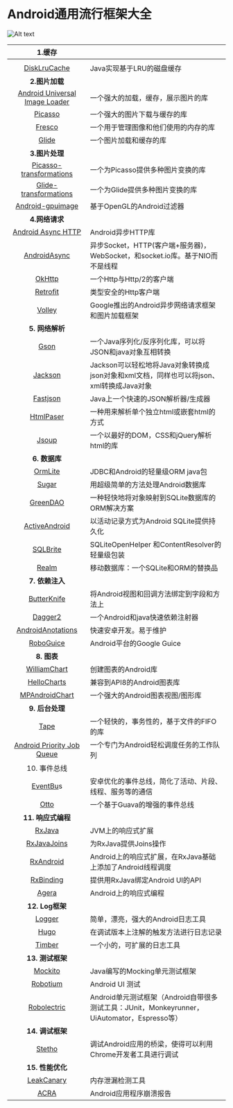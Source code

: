 # Android通用流行框架大全
![Alt text](./15-android-framework.png)

|                 **1.缓存**                 |                                          |
| :--------------------------------------: | :--------------------------------------- |
|                                          |                                          |
| [DiskLruCache](https://github.com/JakeWharton/DiskLruCache) | Java实现基于LRU的磁盘缓存                         |
|                **2.图片加载**                |                                          |
| [Android Universal Image Loader](https://github.com/nostra13/Android-Universal-Image-Loader) | 一个强大的加载，缓存，展示图片的库                        |
| [Picasso](https://github.com/square/picasso) | 一个强大的图片下载与缓存的库                           |
| [Fresco](https://github.com/facebook/fresco) | 一个用于管理图像和他们使用的内存的库                       |
| [Glide](https://github.com/bumptech/glide) | 一个图片加载和缓存的库                              |
|                **3.图片处理**                |                                          |
| [Picasso-transformations](https://github.com/wasabeef/picasso-transformations) | 一个为Picasso提供多种图片变换的库                     |
| [Glide-transformations](https://github.com/wasabeef/glide-transformations) | 一个为Glide提供多种图片变换的库                       |
| [Android-gpuimage](https://github.com/CyberAgent/android-gpuimage) | 基于OpenGL的Android过滤器                      |
|                **4.网络请求**                |                                          |
| [Android Async HTTP](https://github.com/loopj/android-async-http) | Android异步HTTP库                           |
| [AndroidAsync](https://github.com/koush/AndroidAsync) | 异步Socket，HTTP(客户端+服务器)，WebSocket，和socket.io库。基于NIO而不是线程 |
| [OkHttp](https://github.com/square/okhttp) | 一个Http与Http/2的客户端                        |
| [Retrofit](https://github.com/square/retrofit) | 类型安全的Http客户端                             |
| [Volley](https://android.googlesource.com/platform/frameworks/volley) | Google推出的Android异步网络请求框架和图片加载框架          |
|               **5. 网络解析**                |                                          |
|  [Gson](https://github.com/google/gson)  | 一个Java序列化/反序列化库，可以将JSON和java对象互相转换       |
| [Jackson](https://github.com/codehaus/jackson) | Jackson可以轻松地将Java对象转换成json对象和xml文档，同样也可以将json、xml转换成Java对象 |
| [Fastjson](https://github.com/alibaba/fastjson) | Java上一个快速的JSON解析器/生成器                    |
| [HtmlPaser](https://sourceforge.net/projects/htmlparser/) | 一种用来解析单个独立html或嵌套html的方式                 |
|  [Jsoup](https://github.com/jhy/jsoup)   | 一个以最好的DOM，CSS和jQuery解析html的库             |
|                **6. 数据库**                |                                          |
| [OrmLite](https://sourceforge.net/projects/ormlite/files/releases/com/j256/ormlite/) | JDBC和Android的轻量级ORM java包                |
| [Sugar](https://github.com/satyan/sugar) | 用超级简单的方法处理Android数据库                     |
| [GreenDAO](https://github.com/greenrobot/greenDAO) | 一种轻快地将对象映射到SQLite数据库的ORM解决方案             |
| [ActiveAndroid](https://github.com/pardom/ActiveAndroid) | 以活动记录方式为Android SQLite提供持久化              |
| [SQLBrite](https://github.com/square/sqlbrite) | SQLiteOpenHelper 和ContentResolver的轻量级包装  |
|  [Realm](https://github.com/jhy/jsoup)   | 移动数据库：一个SQLite和ORM的替换品                   |
|               **7. 依赖注入**                |                                          |
| [ButterKnife](https://github.com/JakeWharton/butterknife) | 将Android视图和回调方法绑定到字段和方法上                 |
| [Dagger2](https://github.com/google/dagger) | 一个Android和java快速依赖注射器                    |
| [AndroidAnotations](https://github.com/excilys/androidannotations) | 快速安卓开发。易于维护                              |
| [RoboGuice](https://github.com/roboguice/roboguice) | Android平台的Google Guice                   |
|                **8. 图表**                 |                                          |
| [WilliamChart](https://github.com/diogobernardino/WilliamChart) | 创建图表的Android库                            |
| [HelloCharts](https://github.com/lecho/hellocharts-android) | 兼容到API8的Android图表库                       |
| [MPAndroidChart](https://github.com/PhilJay/MPAndroidChart) | 一个强大的Android图表视图/图形库                     |
|               **9. 后台处理**                |                                          |
|  [Tape](https://github.com/square/tape)  | 一个轻快的，事务性的，基于文件的FIFO的库                   |
| [Android Priority Job Queue](https://github.com/yigit/android-priority-jobqueue) | 一个专门为Android轻松调度任务的工作队列                  |
|                 10. 事件总线                 |                                          |
| [EventBu](https://github.com/greenrobot/EventBus)s | 安卓优化的事件总线，简化了活动、片段、线程、服务等的通信             |
|  [Otto](https://github.com/square/otto)  | 一个基于Guava的增强的事件总线                        |
|              **11. 响应式编程**               |                                          |
| [RxJava](https://github.com/greenrobot/EventBus) | JVM上的响应式扩展                               |
| [RxJavaJoins](https://github.com/ReactiveX/RxJavaJoins) | 为RxJava提供Joins操作                         |
| [RxAndroid](https://github.com/ReactiveX/RxAndroid) | Android上的响应式扩展，在RxJava基础上添加了Android线程调度  |
| [RxBinding](https://github.com/JakeWharton/RxBinding) | 提供用RxJava绑定Android UI的API                |
| [Agera](https://github.com/google/agera) | Android上的响应式编程                           |
|              **12. Log框架**               |                                          |
| [Logger](https://github.com/orhanobut/logger) | 简单，漂亮，强大的Android日志工具                     |
| [Hugo](https://github.com/JakeWharton/hugo) | 在调试版本上注解的触发方法进行日志记录                      |
| [Timber](https://github.com/JakeWharton/timber) | 一个小的，可扩展的日志工具                            |
|               **13. 测试框架**               |                                          |
| [Mockito](https://github.com/mockito/mockito) | Java编写的Mocking单元测试框架                     |
| [Robotium](https://github.com/RobotiumTech/robotium) | Android UI 测试                            |
| [Robolectric](https://github.com/xtremelabs/robolectric) | Android单元测试框架（Android自带很多测试工具：JUnit，Monkeyrunner，UiAutomator，Espresso等） |
|               **14. 调试框架**               |                                          |
| [Stetho](https://github.com/facebook/stetho) | 调试Android应用的桥梁，使得可以利用Chrome开发者工具进行调试     |
|               **15. 性能优化**               |                                          |
| [LeakCanary](https://github.com/square/leakcanary) | 内存泄漏检测工具                                 |
|   [ACRA](https://github.com/ACRA/acra)   | Android应用程序崩溃报告                          |



